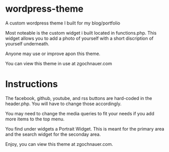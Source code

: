 wordpress-theme
===============

A custom wordpress theme I built for my blog/portfolio

Most noteable is the custom widget i built located in functions.php. This widget allows you to add a photo of yourself with a short discription of yourself underneath.

Anyone may use or improve apon this theme. 

You can view this theme in use at zgochnauer.com  

Instructions
===============

The facebook, github, youtube, and rss buttons are hard-coded in the header.php. You will have to change those accordingly.

You may need to change the media queries to fit your needs if you add more items to the top menu.

You find under widgets a Portrait Widget. This is meant for the primary area and the search widget for the seconday area. 

Enjoy, you can view this theme at zgochnauer.com.
